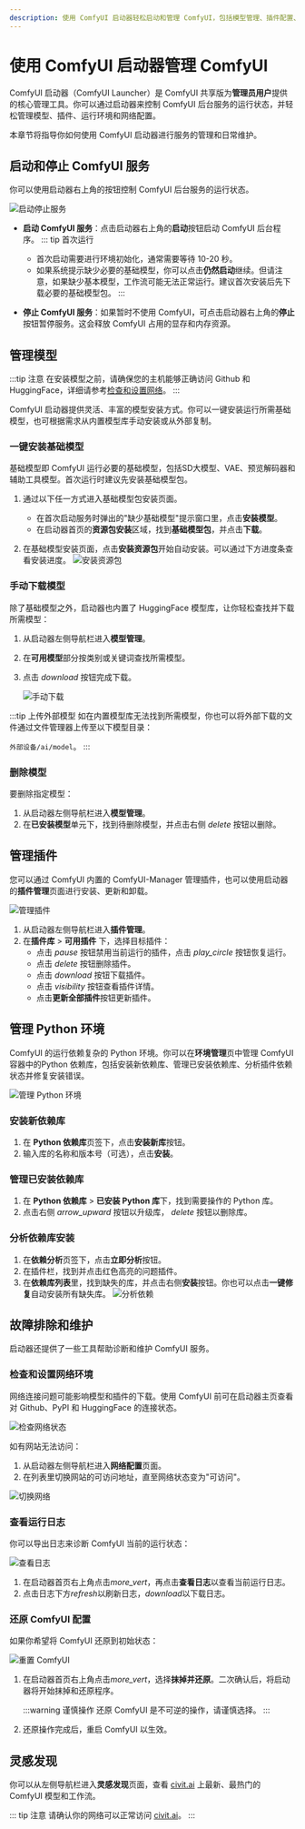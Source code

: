 ```yaml
---
description: 使用 ComfyUI 启动器轻松启动和管理 ComfyUI，包括模型管理、插件配置、环境设置与网络检查等。
---
```

# 使用 ComfyUI 启动器管理 ComfyUI

ComfyUI 启动器（ComfyUI Launcher）是 ComfyUI 共享版为**管理员用户**提供的核心管理工具。你可以通过启动器来控制 ComfyUI 后台服务的运行状态，并轻松管理模型、插件、运行环境和网络配置。 

本章节将指导你如何使用 ComfyUI 启动器进行服务的管理和日常维护。

## 启动和停止 ComfyUI 服务

你可以使用启动器右上角的按钮控制 ComfyUI 后台服务的运行状态。

![启动停止服务](/images/zh/manual/use-cases/comfyui-start.png#bordered)

- **启动 ComfyUI 服务**：点击启动器右上角的**启动**按钮启动 ComfyUI 后台程序。
    ::: tip 首次运行
    - 首次启动需要进行环境初始化，通常需要等待 10-20 秒。
    - 如果系统提示缺少必要的基础模型，你可以点击**仍然启动**继续。但请注意，如果缺少基本模型，工作流可能无法正常运行。建议首次安装后先下载必要的基础模型包。
    :::

- **停止 ComfyUI 服务**：如果暂时不使用 ComfyUI，可点击启动器右上角的**停止**按钮暂停服务。这会释放 ComfyUI 占用的显存和内存资源。

## 管理模型

:::tip 注意
在安装模型之前，请确保您的主机能够正确访问 Github 和 HuggingFace，详细请参考[检查和设置网络](#检查和设置网络环境)。
:::

ComfyUI 启动器提供灵活、丰富的模型安装方式。你可以一键安装运行所需基础模型，也可根据需求从内置模型库手动安装或从外部复制。

### 一键安装基础模型

基础模型即 ComfyUI 运行必要的基础模型，包括SD大模型、VAE、预览解码器和辅助工具模型。首次运行时建议先安装基础模型包。
1. 通过以下任一方式进入基础模型包安装页面。
   - 在首次启动服务时弹出的"缺少基础模型"提示窗口里，点击**安装模型**。
   - 在启动器首页的**资源包安装**区域，找到**基础模型包**，并点击**下载**。

2. 在基础模型安装页面，点击**安装资源包**开始自动安装。可以通过下方进度条查看安装进度。
    ![安装资源包](/images/zh/manual/use-cases/comfyui-install-model.png#bordered)
   
### 手动下载模型
除了基础模型之外，启动器也内置了 HuggingFace 模型库，让你轻松查找并下载所需模型：

1. 从启动器左侧导航栏进入**模型管理**。
2. 在**可用模型**部分按类别或关键词查找所需模型。
3. 点击 <i class="material-symbols-outlined">download</i> 按钮完成下载。

    ![手动下载](/images/zh/manual/use-cases/comfyui-download-model.png#bordered)

:::tip 上传外部模型
如在内置模型库无法找到所需模型，你也可以将外部下载的文件通过文件管理器上传至以下模型目录：

 `外部设备/ai/model`。
:::

### 删除模型
要删除指定模型：

1. 从启动器左侧导航栏进入**模型管理**。
2. 在**已安装模型**单元下，找到待删除模型，并点击右侧 <i class="material-symbols-outlined">delete</i> 按钮以删除。

## 管理插件

您可以通过 ComfyUI 内置的 ComfyUI-Manager 管理插件，也可以使用启动器的**插件管理**页面进行安装、更新和卸载。

![管理插件](/images/zh/manual/use-cases/comfyui-manage-plugin.png#bordered)

1. 从启动器左侧导航栏进入**插件管理**。
2. 在**插件库** > **可用插件** 下，选择目标插件：
   - 点击 <i class="material-symbols-outlined">pause</i> 按钮禁用当前运行的插件，点击 <i class="material-symbols-outlined">play_circle</i> 按钮恢复运行。
   - 点击 <i class="material-symbols-outlined">delete</i> 按钮删除插件。
   - 点击 <i class="material-symbols-outlined">download</i> 按钮下载插件。
   - 点击 <i class="material-symbols-outlined">visibility</i> 按钮查看插件详情。
   - 点击**更新全部插件**按钮更新插件。

## 管理 Python 环境

ComfyUI 的运行依赖复杂的 Python 环境。你可以在**环境管理**页中管理 ComfyUI 容器中的Python 依赖库，包括安装新依赖库、管理已安装依赖库、分析插件依赖状态并修复安装错误。

![管理 Python 环境](/images/zh/manual/use-cases/comfyui-manage-python.png#bordered)

### 安装新依赖库

1. 在 **Python 依赖库**页签下，点击**安装新库**按钮。
2. 输入库的名称和版本号（可选），点击**安装**。

### 管理已安装依赖库
1. 在 **Python 依赖库** > **已安装 Python 库**下，找到需要操作的 Python 库。
2. 点击右侧 <i class="material-symbols-outlined">arrow_upward</i> 按钮以升级库， <i class="material-symbols-outlined">delete</i> 按钮以删除库。

### 分析依赖库安装
1. 在**依赖分析**页签下，点击**立即分析**按钮。
2. 在插件栏，找到并点击红色高亮的问题插件。
3. 在**依赖库列表**里，找到缺失的库，并点击右侧**安装**按钮。你也可以点击**一键修复**自动安装所有缺失库。
![分析依赖](/images/zh/manual/use-cases/comfyui-analyze-dependency.png#bordered)

## 故障排除和维护

启动器还提供了一些工具帮助诊断和维护 ComfyUI 服务。

### 检查和设置网络环境

网络连接问题可能影响模型和插件的下载。使用 ComfyUI 前可在启动器主页查看对 Github、PyPI 和 HuggingFace 的连接状态。

![检查网络状态](/images/zh/manual/use-cases/comfyui-view-network.png#bordered)

如有网站无法访问：

1. 从启动器左侧导航栏进入**网络配置**页面。
2. 在列表里切换网站的可访问地址，直至网络状态变为"可访问"。

![切换网络](/images/zh/manual/use-cases/comfyui-change-network.png#bordered)

### 查看运行日志

你可以导出日志来诊断 ComfyUI 当前的运行状态：

![查看日志](/images/zh/manual/use-cases/comfyui-log.png#bordered)


1. 在启动器首页右上角点击<i class="material-symbols-outlined">more_vert</i>，再点击**查看日志**以查看当前运行日志。
2. 点击日志下方<i class="material-symbols-outlined">refresh</i>以刷新日志，<i class="material-symbols-outlined">download</i>以下载日志。

### 还原 ComfyUI 配置

如果你希望将 ComfyUI 还原到初始状态：

![重置 ComfyUI](/images/zh/manual/use-cases/comfyui-reset.png#bordered)

1. 在启动器首页右上角点击<i class="material-symbols-outlined">more_vert</i>，选择**抹掉并还原**。二次确认后，将启动器将开始抹掉和还原程序。
   
    :::warning 谨慎操作
    还原 ComfyUI 是不可逆的操作，请谨慎选择。
    :::

2. 还原操作完成后，重启 ComfyUI 以生效。

## 灵感发现

你可以从左侧导航栏进入**灵感发现**页面，查看 [civit.ai](civit.ai) 上最新、最热门的 ComfyUI 模型和工作流。

::: tip 注意
请确认你的网络可以正常访问 [civit.ai](civit.ai)。
:::



